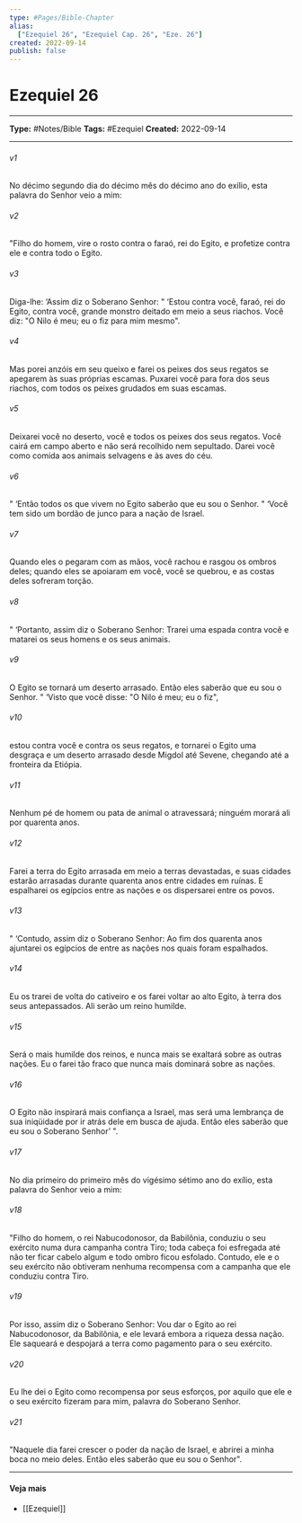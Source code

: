 ```yaml
---
type: #Pages/Bible-Chapter
alias:
  ["Ezequiel 26", "Ezequiel Cap. 26", "Eze. 26"]
created: 2022-09-14
publish: false
---
```


# Ezequiel 26

---

**Type:** #Notes/Bible
**Tags:** #Ezequiel
**Created:** 2022-09-14

---

###### v1
No décimo segundo dia do décimo mês do décimo ano do exílio, esta palavra do Senhor veio a mim:
###### v2
"Filho do homem, vire o rosto contra o faraó, rei do Egito, e profetize contra ele e contra todo o Egito.
###### v3
Diga-lhe: ‘Assim diz o Soberano Senhor: " ‘Estou contra você, faraó, rei do Egito, contra você, grande monstro deitado em meio a seus riachos. Você diz: "O Nilo é meu; eu o fiz para mim mesmo".
###### v4
Mas porei anzóis em seu queixo e farei os peixes dos seus regatos se apegarem às suas próprias escamas. Puxarei você para fora dos seus riachos, com todos os peixes grudados em suas escamas.
###### v5
Deixarei você no deserto, você e todos os peixes dos seus regatos. Você cairá em campo aberto e não será recolhido nem sepultado. Darei você como comida aos animais selvagens e às aves do céu.
###### v6
" ‘Então todos os que vivem no Egito saberão que eu sou o Senhor. " ‘Você tem sido um bordão de junco para a nação de Israel.
###### v7
Quando eles o pegaram com as mãos, você rachou e rasgou os ombros deles; quando eles se apoiaram em você, você se quebrou, e as costas deles sofreram torção.
###### v8
" ‘Portanto, assim diz o Soberano Senhor: Trarei uma espada contra você e matarei os seus homens e os seus animais.
###### v9
O Egito se tornará um deserto arrasado. Então eles saberão que eu sou o Senhor. " ‘Visto que você disse: "O Nilo é meu; eu o fiz",
###### v10
estou contra você e contra os seus regatos, e tornarei o Egito uma desgraça e um deserto arrasado desde Migdol até Sevene, chegando até a fronteira da Etiópia.
###### v11
Nenhum pé de homem ou pata de animal o atravessará; ninguém morará ali por quarenta anos.
###### v12
Farei a terra do Egito arrasada em meio a terras devastadas, e suas cidades estarão arrasadas durante quarenta anos entre cidades em ruínas. E espalharei os egípcios entre as nações e os dispersarei entre os povos.
###### v13
" ‘Contudo, assim diz o Soberano Senhor: Ao fim dos quarenta anos ajuntarei os egípcios de entre as nações nos quais foram espalhados.
###### v14
Eu os trarei de volta do cativeiro e os farei voltar ao alto Egito, à terra dos seus antepassados. Ali serão um reino humilde.
###### v15
Será o mais humilde dos reinos, e nunca mais se exaltará sobre as outras nações. Eu o farei tão fraco que nunca mais dominará sobre as nações.
###### v16
O Egito não inspirará mais confiança a Israel, mas será uma lembrança de sua iniqüidade por ir atrás dele em busca de ajuda. Então eles saberão que eu sou o Soberano Senhor’ ".
###### v17
No dia primeiro do primeiro mês do vigésimo sétimo ano do exílio, esta palavra do Senhor veio a mim:
###### v18
"Filho do homem, o rei Nabucodonosor, da Babilônia, conduziu o seu exército numa dura campanha contra Tiro; toda cabeça foi esfregada até não ter ficar cabelo algum e todo ombro ficou esfolado. Contudo, ele e o seu exército não obtiveram nenhuma recompensa com a campanha que ele conduziu contra Tiro.
###### v19
Por isso, assim diz o Soberano Senhor: Vou dar o Egito ao rei Nabucodonosor, da Babilônia, e ele levará embora a riqueza dessa nação. Ele saqueará e despojará a terra como pagamento para o seu exército.
###### v20
Eu lhe dei o Egito como recompensa por seus esforços, por aquilo que ele e o seu exército fizeram para mim, palavra do Soberano Senhor.
###### v21
"Naquele dia farei crescer o poder da nação de Israel, e abrirei a minha boca no meio deles. Então eles saberão que eu sou o Senhor".


---

#### Veja mais

- [[Ezequiel]]
